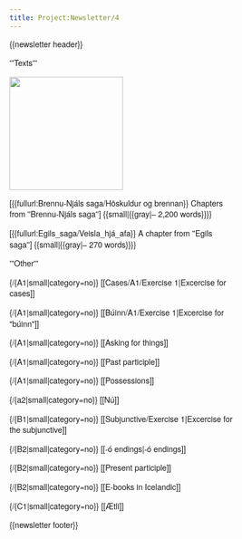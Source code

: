 ```yaml
---
title: Project:Newsletter/4
---
```


<div style="font-family:Helvetica Neue,sans-serif;font-size:14px;max-width:400px;line-height:1.4;">
{{newsletter header}}

'''Texts'''

<Image src="Möðruvallabók f13r.jpg" width="200" link="{{fullurl:Brennu-Njáls saga/Höskuldur og brennan}}"/>

[{{fullurl:Brennu-Njáls saga/Höskuldur og brennan}} Chapters from ''Brennu-Njáls saga''] {{small|{{gray|– 2,200 words}}}} <level level="b1"/>

[{{fullurl:Egils_saga/Veisla_hjá_afa}} A chapter from ''Egils saga''] {{small|{{gray|– 270 words}}}} <level level="a1"/>

'''Other'''

{/{A1|small|category=no}} [[Cases/A1/Exercise 1|Excercise for cases]] 

{/{A1|small|category=no}} [[Búinn/A1/Exercise 1|Excercise for "búinn"]] 

{/{A1|small|category=no}} [[Asking for things]] 

{/{A1|small|category=no}} [[Past participle]] 

{/{A1|small|category=no}} [[Possessions]] 

{/{a2|small|category=no}} [[Nú]] 

{/{B1|small|category=no}} [[Subjunctive/Exercise 1|Excercise for the subjunctive]] 

{/{B2|small|category=no}} [[-ó endings|-ó&nbsp;endings]] 

{/{B2|small|category=no}} [[Present participle]] 

{/{B2|small|category=no}} [[E-books in Icelandic]] 

{/{C1|small|category=no}} [[Ætli]] 

{{newsletter footer}}
</div>